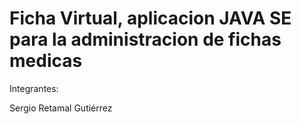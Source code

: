 Ficha Virtual, aplicacion JAVA SE para la administracion de fichas medicas
=====

Integrantes:

Sergio Retamal Gutiérrez
